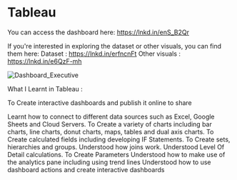 # Tableau

You can access the dashboard here: https://lnkd.in/enS_B2Qr

If you're interested in exploring the dataset or other visuals, you can find them here: 
Dataset : https://lnkd.in/erfncnFt
Other visuals : https://lnkd.in/e6QzF-mh

![Dashboard_Executive](https://github.com/vaishuKIIT/Tableau/assets/26176812/e2cf8555-e62c-4fd6-a437-4eb6d5d4bd4f)


What I Learnt in Tableau :

To Create interactive dashboards and publish it online to share

Learnt how to connect to different data sources such as Excel, Google Sheets and Cloud Servers.
To Create a variety of charts including bar charts, line charts, donut charts, maps, tables and dual axis charts.
To Create calculated fields including developing IF Statements.
To Create sets, hierarchies and groups.
Understood how joins work.
Understood Level Of Detail calculations.
To Create Parameters
Understood how to make use of the analytics pane including using trend lines
Understood how to use dashboard actions and create interactive dashboards
